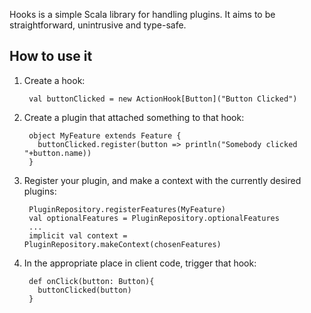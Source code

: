 Hooks is a simple Scala library for handling plugins. It aims to be straightforward, unintrusive and type-safe.

## How to use it
1. Create a hook:

        val buttonClicked = new ActionHook[Button]("Button Clicked")

2. Create a plugin that attached something to that hook:

        object MyFeature extends Feature {
          buttonClicked.register(button => println("Somebody clicked "+button.name))
        }

3. Register your plugin, and make a context with the currently desired plugins:

        PluginRepository.registerFeatures(MyFeature)
        val optionalFeatures = PluginRepository.optionalFeatures
        ...
        implicit val context = PluginRepository.makeContext(chosenFeatures)

4. In the appropriate place in client code, trigger that hook:

        def onClick(button: Button){
          buttonClicked(button)
        }
